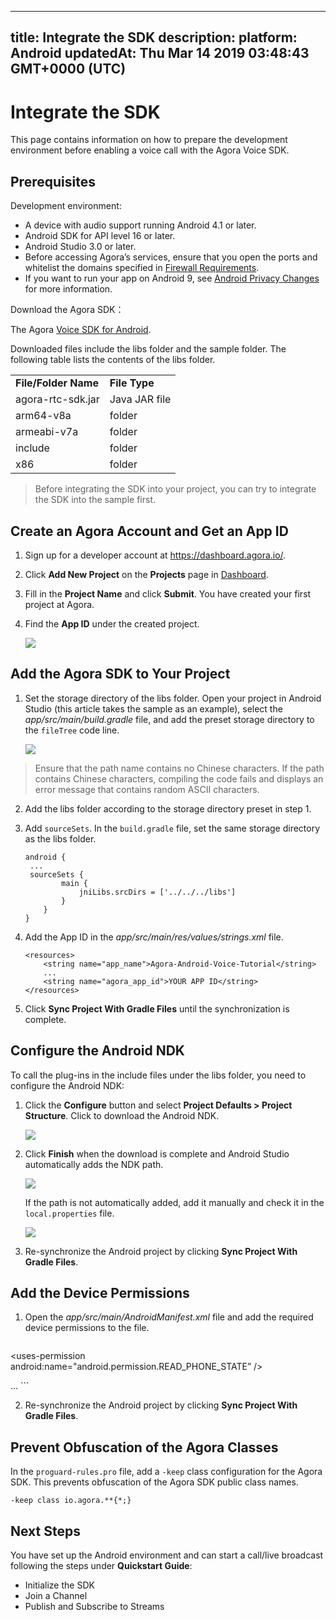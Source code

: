 
---
title: Integrate the SDK
description: 
platform: Android
updatedAt: Thu Mar 14 2019 03:48:43 GMT+0000 (UTC)
---
# Integrate the SDK
This page contains information on how to prepare the development environment before enabling a voice call with the Agora Voice SDK.

## Prerequisites

Development environment:

- A device with audio support running Android 4.1 or later.
- Android SDK for API level 16 or later.
- Android Studio 3.0 or later.
- Before accessing Agora’s services, ensure that you open the ports and whitelist the domains specified in [Firewall Requirements](../../en/Agora%20Platform/firewall.md).
- If you want to run your app on Android 9, see [Android Privacy Changes](https://developer.android.com/about/versions/pie/android-9.0-changes-28#privacy-changes-p) for more information.

Download the Agora SDK：

The Agora [Voice SDK for Android](https://docs.agora.io/en/Agora%20Platform/downloads).

Downloaded files include the libs folder and the sample folder. The following table lists the contents of the libs folder.

<table>
<colgroup>
<col/>
<col/>
</colgroup>
<tbody>
<tr><td><strong>File/Folder Name</strong></td>
<td><strong>File Type</strong></td>
</tr>
<tr><td>agora-rtc-sdk.jar</td>
<td>Java JAR file</td>
</tr>
<tr><td>arm64-v8a</td>
<td>folder</td>
</tr>
<tr><td>armeabi-v7a</td>
<td>folder</td>
</tr>
<tr><td>include</td>
<td>folder</td>
</tr>
<tr><td>x86</td>
<td>folder</td>
</tr>
</tbody>
</table></strong></td>

> Before integrating the SDK into your project, you can try to integrate the SDK into the sample first.



## Create an Agora Account and Get an App ID

1. Sign up for a developer account at <https://dashboard.agora.io/>.

2.  Click **Add New Project** on the **Projects** page in [Dashboard](https://dashboard.agora.io/).

3. Fill in the **Project Name** and click **Submit**. You have created your first project at Agora.

4.  Find the **App ID** under the created project.

    ![](https://web-cdn.agora.io/docs-files/1543388532968)

## Add the Agora SDK to Your Project

1. Set the storage directory of the libs folder. Open your project in Android Studio (this article takes the sample  as an example), select the *app/src/main/build.gradle* file, and add the preset storage directory to the `fileTree` code line.

   ![](https://web-cdn.agora.io/docs-files/1549866011937)

> Ensure that the path name contains no Chinese characters. If the path contains Chinese characters, compiling the code fails and displays an error message that contains random ASCII characters.

2. Add the libs folder according to the storage directory preset in step 1.

3. Add `sourceSets`. In the `build.gradle` file, set the same storage directory as the libs folder.

    ```
    android {
     ...
     sourceSets {
            main {
                jniLibs.srcDirs = ['../../../libs']
            }
        }
    }
    ```

4.  Add the App ID in the *app/src/main/res/values/strings.xml* file.

    ```
    <resources>
        <string name="app_name">Agora-Android-Voice-Tutorial</string>
        ...
        <string name="agora_app_id">YOUR APP ID</string>
    </resources>
    ```

5. Click **Sync Project With Gradle Files** until the synchronization is complete.


## Configure the Android NDK

To call the plug-ins in the include files under the libs folder, you need to configure the Android NDK: 


1. Click the **Configure** button and select **Project Defaults \> Project Structure**. Click to download the Android NDK.
   
	 ![](https://web-cdn.agora.io/docs-files/1543388575943)

2. Click **Finish** when the download is complete and Android Studio automatically adds the NDK path.
   
	 ![](https://web-cdn.agora.io/docs-files/1543388586395)
   
	 If the path is not automatically added, add it manually and check it in the `local.properties` file.
   
	 ![](https://web-cdn.agora.io/docs-files/1543388615750)
	 
3. Re-synchronize the Android project by clicking **Sync Project With Gradle Files**.


## Add the Device Permissions

1. Open the *app/src/main/AndroidManifest.xml* file and add the required device permissions to the file.

	```
  <manifest xmlns:android="http://schemas.android.com/apk/res/android"
      package="io.agora.tutorials1v1acall">
      
  <uses-permission android:name="android.permission.READ_PHONE_STATE” />	
  <uses-permission android:name="android.permission.INTERNET" />
  <uses-permission android:name="android.permission.RECORD_AUDIO" />
  <uses-permission android:name="android.permission.CAMERA" />
  <uses-permission android:name="android.permission.MODIFY_AUDIO_SETTINGS" />
  <uses-permission android:name="android.permission.ACCESS_NETWORK_STATE" />
  <!-- If the app uses Bluetooth, please add Bluetooth permissions.-->
  <uses-permission android:name="android.permission.BLUETOOTH" />
  
  ...
  </manifest>
	```

2. Re-synchronize the Android project by clicking **Sync Project With Gradle Files**.



## Prevent Obfuscation of the Agora Classes

In the `proguard-rules.pro` file, add a `-keep` class configuration for the Agora SDK. This prevents obfuscation of the Agora SDK public class names.

```
-keep class io.agora.**{*;}
```

## Next Steps

You have set up the Android environment and can start a call/live broadcast following the steps under **Quickstart Guide**:
* Initialize the SDK
* Join a Channel
* Publish and Subscribe to Streams
